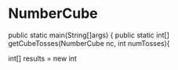 NumberCube
==========
 public static main(String[]args)
{
  public static int[] getCubeTosses(NumberCube nc, int numTosses){
  
  int[] results = new int
